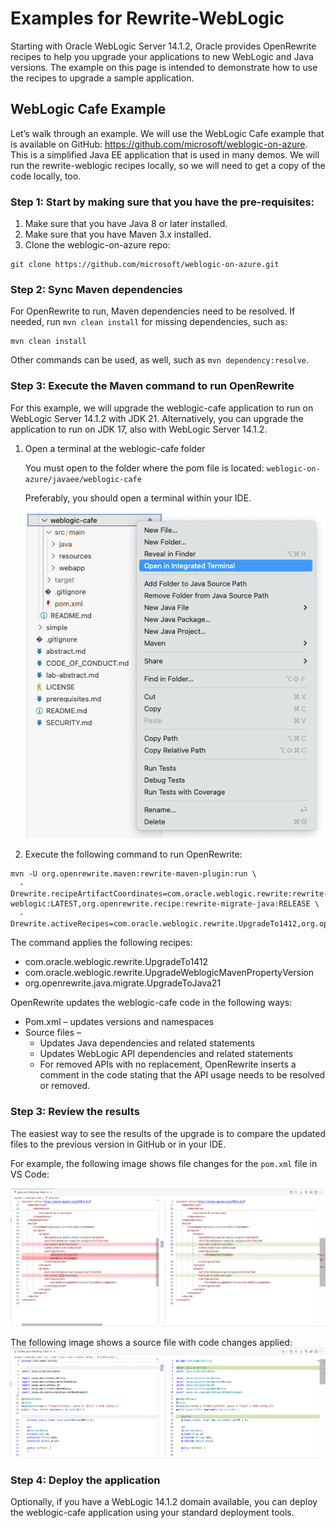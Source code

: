 # Examples for Rewrite-WebLogic

Starting with Oracle WebLogic Server 14.1.2, Oracle provides OpenRewrite recipes to help you upgrade your applications to new WebLogic and Java versions. The example on this page is intended to demonstrate how to use the recipes to upgrade a sample application.

## WebLogic Cafe Example

Let’s walk through an example. We will use the WebLogic Cafe example that is available on GitHub: https://github.com/microsoft/weblogic-on-azure. This is a simplified Java EE application that is used in many demos. We will run the rewrite-weblogic recipes locally, so we will need to get a copy of the code locally, too.

### Step 1: Start by making sure that you have the pre-requisites:
1.	Make sure that you have Java 8 or later installed.
1.	Make sure that you have Maven 3.x installed.
1.	Clone the weblogic-on-azure repo:

```shell
git clone https://github.com/microsoft/weblogic-on-azure.git
```

### Step 2: Sync Maven dependencies
For OpenRewrite to run, Maven dependencies need to be resolved. If needed, run `mvn clean install` for missing dependencies, such as:

```shell
mvn clean install
```
Other commands can be used, as well, such as `mvn dependency:resolve`.

### Step 3: Execute the Maven command to run OpenRewrite
For this example, we will upgrade the weblogic-cafe application to run on WebLogic Server 14.1.2 with JDK 21. Alternatively, you can upgrade the application to run on JDK 17, also with WebLogic Server 14.1.2.

1.	Open a terminal at the weblogic-cafe folder

    You must open to the folder where the pom file is located:
    ``` weblogic-on-azure/javaee/weblogic-cafe ```

    Preferably, you should open a terminal within your IDE. 

    ![VSCode - open an integrated terminal](./images/integ-terminal-vscode.png)

1.	Execute the following command to run OpenRewrite:

```shell
mvn -U org.openrewrite.maven:rewrite-maven-plugin:run \
  -Drewrite.recipeArtifactCoordinates=com.oracle.weblogic.rewrite:rewrite-weblogic:LATEST,org.openrewrite.recipe:rewrite-migrate-java:RELEASE \
  -Drewrite.activeRecipes=com.oracle.weblogic.rewrite.UpgradeTo1412,org.openrewrite.java.migrate.UpgradeToJava21
```

The command applies the following recipes:
- com.oracle.weblogic.rewrite.UpgradeTo1412
- com.oracle.weblogic.rewrite.UpgradeWeblogicMavenPropertyVersion
- org.openrewrite.java.migrate.UpgradeToJava21

OpenRewrite updates the weblogic-cafe code in the following ways:
- Pom.xml – updates versions and namespaces
- Source files –
  - Updates Java dependencies and related statements 
  - Updates WebLogic API dependencies and related statements
  - For removed APIs with no replacement, OpenRewrite inserts a comment in the code stating that the API usage needs to be resolved or removed.

### Step 3: Review the results

The easiest way to see the results of the upgrade is to compare the updated files to the previous version in GitHub or in your IDE.

For example, the following image shows file changes for the ```pom.xml``` file in VS Code:

![pom file with changes](./images/pom-sbs.png)

The following image shows a source file with code changes applied:
![source file with changes](./images/coffee-java-sbs.png)

### Step 4: Deploy the application

Optionally, if you have a WebLogic 14.1.2 domain available, you can deploy the weblogic-cafe application using your standard deployment tools.
